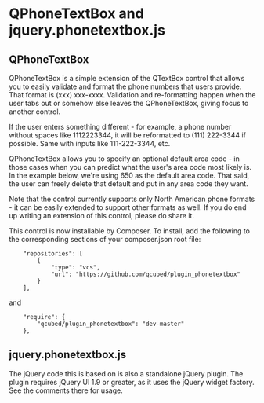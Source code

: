 # QPhoneTextBox and jquery.phonetextbox.js

## QPhoneTextBox
QPhoneTextBox is a simple extension of the QTextBox control that 
allows you to easily validate and format the phone numbers that users provide. 
That format is (xxx) xxx-xxxx. Validation and re-formatting happen when
the user tabs out or somehow else leaves the QPhoneTextBox, giving focus
to another control.

If the user enters something different - for example, a phone number without 
spaces like 1112223344, it will be reformatted to (111) 222-3344 if possible. 
Same with inputs like 111-222-3344, etc.

QPhoneTextBox allows you to specify an optional default area code - in those cases
when you can predict what the user's area code most likely is. In the example below,
we're using 650 as the default area code. That said, the user can freely delete
that default and put in any area code they want.
		
Note that the control currently supports only North American phone formats - 
it can be easily extended to support other formats as well. If you do end up
writing an extension of this control, please do share it.

This control is now installable by Composer. To install, add the following to the corresponding sections of your composer.json root file:
```
	"repositories": [
        {
            "type": "vcs",
            "url": "https://github.com/qcubed/plugin_phonetextbox"
        }
    ],
```    
and
```
	"require": {
		"qcubed/plugin_phonetextbox": "dev-master"
	},

```


## jquery.phonetextbox.js
The jQuery code this is based on is also a standalone jQuery plugin. The plugin requires jQuery UI 1.9 or greater, as it uses the jQuery widget factory. See the comments there for usage.